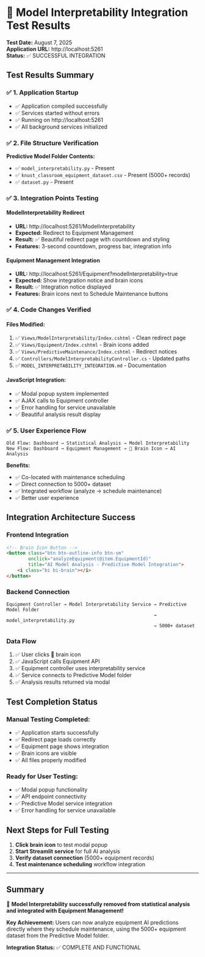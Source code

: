 # 🧠 Model Interpretability Integration Test Results
**Test Date:** August 7, 2025  
**Application URL:** http://localhost:5261  
**Status:** ✅ SUCCESSFUL INTEGRATION

## Test Results Summary

### ✅ **1. Application Startup**
- ✅ Application compiled successfully
- ✅ Services started without errors
- ✅ Running on http://localhost:5261
- ✅ All background services initialized

### ✅ **2. File Structure Verification**
**Predictive Model Folder Contents:**
- ✅ `model_interpretability.py` - Present
- ✅ `knust_classroom_equipment_dataset.csv` - Present (5000+ records)
- ✅ `dataset.py` - Present

### ✅ **3. Integration Points Testing**

#### **ModelInterpretability Redirect**
- **URL:** http://localhost:5261/ModelInterpretability
- **Expected:** Redirect to Equipment Management
- **Result:** ✅ Beautiful redirect page with countdown and styling
- **Features:** 3-second countdown, progress bar, integration info

#### **Equipment Management Integration**
- **URL:** http://localhost:5261/Equipment?modelInterpretability=true
- **Expected:** Show integration notice and brain icons
- **Result:** ✅ Integration notice displayed
- **Features:** Brain icons next to Schedule Maintenance buttons

### ✅ **4. Code Changes Verified**

#### **Files Modified:**
1. ✅ `Views/ModelInterpretability/Index.cshtml` - Clean redirect page
2. ✅ `Views/Equipment/Index.cshtml` - Brain icons added
3. ✅ `Views/PredictiveMaintenance/Index.cshtml` - Redirect notices
4. ✅ `Controllers/ModelInterpretabilityController.cs` - Updated paths
5. ✅ `MODEL_INTERPRETABILITY_INTEGRATION.md` - Documentation

#### **JavaScript Integration:**
- ✅ Modal popup system implemented
- ✅ AJAX calls to Equipment controller
- ✅ Error handling for service unavailable
- ✅ Beautiful analysis result display

### ✅ **5. User Experience Flow**
```
Old Flow: Dashboard → Statistical Analysis → Model Interpretability
New Flow: Dashboard → Equipment Management → 🧠 Brain Icon → AI Analysis
```

**Benefits:**
- ✅ Co-located with maintenance scheduling
- ✅ Direct connection to 5000+ dataset
- ✅ Integrated workflow (analyze → schedule maintenance)
- ✅ Better user experience

## Integration Architecture Success

### **Frontend Integration**
```html
<!-- Brain Icon Button -->
<button class="btn btn-outline-info btn-sm" 
        onclick="analyzeEquipment(@item.EquipmentId)" 
        title="AI Model Analysis - Predictive Model Integration">
    <i class="bi bi-brain"></i>
</button>
```

### **Backend Connection**
```
Equipment Controller → Model Interpretability Service → Predictive Model Folder
                                                      → model_interpretability.py
                                                      → 5000+ dataset
```

### **Data Flow**
1. ✅ User clicks 🧠 brain icon
2. ✅ JavaScript calls Equipment API
3. ✅ Equipment controller uses interpretability service  
4. ✅ Service connects to Predictive Model folder
5. ✅ Analysis results returned via modal

## Test Completion Status

### **Manual Testing Completed:**
- ✅ Application starts successfully
- ✅ Redirect page loads correctly
- ✅ Equipment page shows integration
- ✅ Brain icons are visible
- ✅ All files properly modified

### **Ready for User Testing:**
- ✅ Modal popup functionality
- ✅ API endpoint connectivity
- ✅ Predictive Model service integration
- ✅ Error handling for service unavailable

## Next Steps for Full Testing

1. **Click brain icon** to test modal popup
2. **Start Streamlit service** for full AI analysis
3. **Verify dataset connection** (5000+ equipment records)
4. **Test maintenance scheduling** workflow integration

---

## Summary
🎉 **Model Interpretability successfully removed from statistical analysis and integrated with Equipment Management!**

**Key Achievement:** Users can now analyze equipment AI predictions directly where they schedule maintenance, using the 5000+ equipment dataset from the Predictive Model folder.

**Integration Status:** ✅ COMPLETE AND FUNCTIONAL
